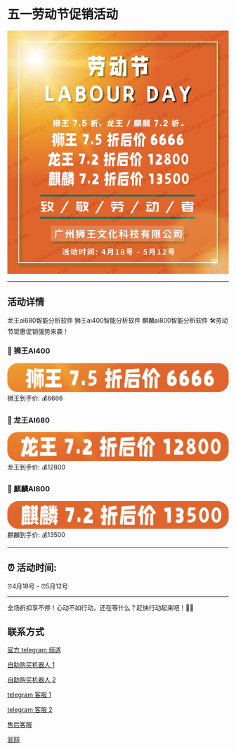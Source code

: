 # 五一劳动节促销活动

![龙王ai680智能分析软件 狮王ai400智能分析软件 麒麟ai800智能分析软件，2022年51劳动节钜惠促销强势来袭！](https://raw.githubusercontent.com/lionkingwin/51-promotion/main/202251promotion.jpg)

***

## 活动详情

龙王ai680智能分析软件 狮王ai400智能分析软件 麒麟ai800智能分析软件 🛠劳动节钜惠促销强势来袭！
### 🦁 狮王AI400
![狮王AI400](https://raw.githubusercontent.com/lionkingwin/51-promotion/main/swai400.png)
狮王到手价: 💰6666
### 🐲 龙王AI680
![龙王AI680](https://raw.githubusercontent.com/lionkingwin/51-promotion/main/lwai680.png)
龙王到手价: 💰12800
### 🦄 麒麟AI800
![麒麟AI800](https://raw.githubusercontent.com/lionkingwin/51-promotion/main/qlai800.png)
麒麟到手价: 💰13500

***

## ⏰ 活动时间: 
⏰4月18号 - ⏰5月12号

***

全场折扣享不停！心动不如行动，还在等什么？赶快行动起来吧！🥳🥳

## 联系方式

[官方 telegram 频道](https://t.me/LionkingAI)

[自助购买机器人 1](https://t.me/Baccarataibot)

[自助购买机器人 2](https://t.me/LongWangAiBot)

[telegram 客服 1](https://t.me/longwangai65)

[telegram 客服 2](https://t.me/longwangai68)

[售后客服](https://t.me/LwswAfterSale)

[官网](https://www.lionkingai.com)
